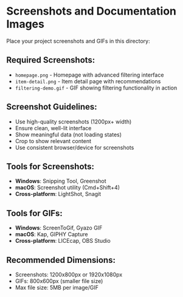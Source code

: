 # Screenshots and Documentation Images

Place your project screenshots and GIFs in this directory:

## Required Screenshots:

- `homepage.png` - Homepage with advanced filtering interface
- `item-detail.png` - Item detail page with recommendations
- `filtering-demo.gif` - GIF showing filtering functionality in action

## Screenshot Guidelines:

- Use high-quality screenshots (1200px+ width)
- Ensure clean, well-lit interface
- Show meaningful data (not loading states)
- Crop to show relevant content
- Use consistent browser/device for screenshots

## Tools for Screenshots:

- **Windows**: Snipping Tool, Greenshot
- **macOS**: Screenshot utility (Cmd+Shift+4)
- **Cross-platform**: LightShot, Snagit

## Tools for GIFs:

- **Windows**: ScreenToGif, Gyazo GIF
- **macOS**: Kap, GIPHY Capture
- **Cross-platform**: LICEcap, OBS Studio

## Recommended Dimensions:

- Screenshots: 1200x800px or 1920x1080px
- GIFs: 800x600px (smaller file size)
- Max file size: 5MB per image/GIF
